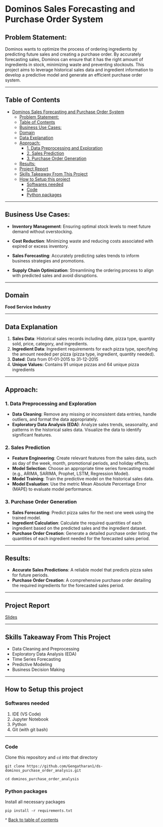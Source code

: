 # Dominos Sales Forecasting and Purchase Order System

## Problem Statement:

Dominos wants to optimize the process of ordering ingredients by predicting future sales and creating a purchase order. By accurately forecasting sales, Dominos can ensure that it has the right amount of ingredients in stock, minimizing waste and preventing stockouts. This project aims to leverage historical sales data and ingredient information to develop a predictive model and generate an efficient purchase order system.

---

## Table of Contents
- [Dominos Sales Forecasting and Purchase Order System](#dominos-sales-forecasting-and-purchase-order-system)
  - [Problem Statement:](#problem-statement)
  - [Table of Contents](#table-of-contents)
  - [Business Use Cases:](#business-use-cases)
  - [Domain](#domain)
  - [Data Explanation](#data-explanation)
  - [Approach:](#approach)
    - [1. Data Preprocessing and Exploration](#1-data-preprocessing-and-exploration)
    - [2. Sales Prediction](#2-sales-prediction)
    - [3. Purchase Order Generation](#3-purchase-order-generation)
  - [Results:](#results)
  - [Project Report](#project-report)
  - [Skills Takeaway From This Project](#skills-takeaway-from-this-project)
  - [How to Setup this project](#how-to-setup-this-project)
    - [Softwares needed](#softwares-needed)
    - [Code](#code)
    - [Python packages](#python-packages)

---

## Business Use Cases:

- **Inventory Management**: Ensuring optimal stock levels to meet future demand without overstocking.

- **Cost Reduction**: Minimizing waste and reducing costs associated with expired or excess inventory.

- **Sales Forecasting**: Accurately predicting sales trends to inform business strategies and promotions.

- **Supply Chain Optimization**: Streamlining the ordering process to align with predicted sales and avoid disruptions.

---

## Domain

**Food Service Industry**

---

## Data Explanation

1. **Sales Data**: Historical sales records including date, pizza type, quantity sold, price, category, and ingredients.
2. **Ingredient Data**: Ingredient requirements for each pizza type, specifying the amount needed per pizza (pizza type, ingredient, quantity needed).
3. **Dated**: Data from 01-01-2015 to 31-12-2015
4. **Unique Values:** Contains 91 unique pizzas and 64 unique pizza ingredients

---

## Approach:
### 1. Data Preprocessing and Exploration
- **Data Cleaning**: Remove any missing or inconsistent data entries, handle outliers, and format the data appropriately.
- **Exploratory Data Analysis (EDA)**: Analyze sales trends, seasonality, and patterns in the historical sales data. Visualize the data to identify significant features.

### 2. Sales Prediction
- **Feature Engineering**: Create relevant features from the sales data, such as day of the week, month, promotional periods, and holiday effects.
- **Model Selection**: Choose an appropriate time series forecasting model (e.g., ARIMA, SARIMA, Prophet, LSTM, Regression Model).
- **Model Training**: Train the predictive model on the historical sales data.
- **Model Evaluation**: Use the metric Mean Absolute Percentage Error (MAPE) to evaluate model performance.

### 3. Purchase Order Generation
- **Sales Forecasting**: Predict pizza sales for the next one week using the trained model.
- **Ingredient Calculation**: Calculate the required quantities of each ingredient based on the predicted sales and the ingredient dataset.
- **Purchase Order Creation**: Generate a detailed purchase order listing the quantities of each ingredient needed for the forecasted sales period.

---

## Results:

- **Accurate Sales Predictions**: A reliable model that predicts pizza sales for future periods.
- **Purchase Order Creation**: A comprehensive purchase order detailing the required ingredients for the forecasted sales period.

---

## Project Report

[Slides](https://docs.google.com/presentation/d/1eFGWK_jWFkWJ2upx10ZEFvOmsPl78qXtjZDFhPosNHQ)

---

## Skills Takeaway From This Project

- Data Cleaning and Preprocessing
- Exploratory Data Analysis (EDA)
- Time Series Forecasting
- Predictive Modeling
- Business Decision Making

---

## How to Setup this project
### Softwares needed
1. IDE (VS Code)
2. Jupyter Notebook
3. Python
4. Git (with git bash)

---

### Code

Clone this repository and ```cd``` into that directory
``` 
git clone https://github.com/Gengatharan1/ds-dominos_purchase_order_analysis.git

cd dominos_purchase_order_analysis
```

### Python packages

Install all necessary packages
``` 
pip install -r requirements.txt
```

^ [Back to table of contents](#table-of-contents)